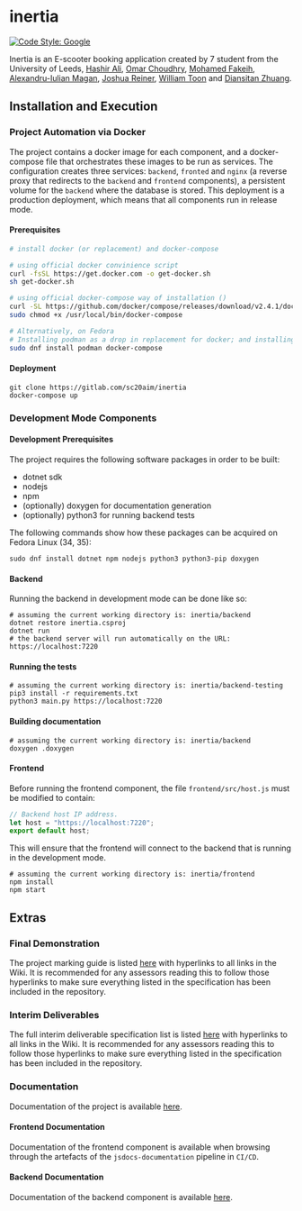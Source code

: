 # inertia

[![Code Style: Google](https://img.shields.io/badge/code%20style-google-blueviolet.svg)](https://github.com/google/gts)

Inertia is an E-scooter booking application created by 7 student from the University of Leeds, [Hashir Ali](https://gitlab.com/ed19h6a), [Omar Choudhry](https://gitlab.com/sc20osc), [Mohamed Fakeih](https://gitlab.com/mohammedfakeih), [Alexandru-Iulian Magan](https://gitlab.com/sc20aim), [Joshua Reiner](https://gitlab.com/sc20jdr), [William Toon](https://gitlab.com/sc20wt) and [Diansitan Zhuang](https://gitlab.com/sc20dz).

## Installation and Execution

### Project Automation via Docker

The project contains a docker image for each component, and a docker-compose file that orchestrates
these images to be run as services. The configuration creates three services: `backend`, `fronted` and `nginx` 
(a reverse proxy that redirects to the `backend` and `frontend` components), a persistent volume for the `backend`
where the database is stored. This deployment is a production deployment, which means that all components
run in release mode.

#### Prerequisites

```sh
# install docker (or replacement) and docker-compose

# using official docker convinience script
curl -fsSL https://get.docker.com -o get-docker.sh
sh get-docker.sh

# using official docker-compose way of installation ()
curl -SL https://github.com/docker/compose/releases/download/v2.4.1/docker-compose-linux-x86_64 -o /usr/local/bin/docker-compose
sudo chmod +x /usr/local/bin/docker-compose

# Alternatively, on Fedora
# Installing podman as a drop in replacement for docker; and installing docker-compose from official repositories.
sudo dnf install podman docker-compose
```

#### Deployment

```shell
git clone https://gitlab.com/sc20aim/inertia
docker-compose up
```

### Development Mode Components

#### Development Prerequisites

The project requires the following software packages in order to be built:

* dotnet sdk
* nodejs
* npm
* (optionally) doxygen for documentation generation
* (optionally) python3 for running backend tests

The following commands show how these packages can be acquired on Fedora Linux (34, 35):

```shell
sudo dnf install dotnet npm nodejs python3 python3-pip doxygen 
```

#### Backend

Running the backend in development mode can be done like so:

```shell
# assuming the current working directory is: inertia/backend
dotnet restore inertia.csproj
dotnet run
# the backend server will run automatically on the URL: https://localhost:7220
```

#### Running the tests

```shell
# assuming the current working directory is: inertia/backend-testing
pip3 install -r requirements.txt
python3 main.py https://localhost:7220
```

#### Building documentation

```shell
# assuming the current working directory is: inertia/backend
doxygen .doxygen
```

#### Frontend

Before running the frontend component, the file `frontend/src/host.js` must be modified to contain:

```js
// Backend host IP address.
let host = "https://localhost:7220";
export default host;
```

This will ensure that the frontend will connect to the backend that is running in the development mode.

```shell
# assuming the current working directory is: inertia/frontend
npm install
npm start
```

## Extras

### Final Demonstration

The project marking guide is listed [here](https://gitlab.com/sc20aim/inertia/-/wikis/marking-guide) with hyperlinks to all links in the Wiki. It is recommended for any assessors reading this to follow those hyperlinks to make sure everything listed in the specification has been included in the repository.

### Interim Deliverables

The full interim deliverable specification list is listed [here](https://gitlab.com/sc20aim/inertia/-/wikis/interim) with hyperlinks to all links in the Wiki. It is recommended for any assessors reading this to follow those hyperlinks to make sure everything listed in the specification has been included in the repository.

### Documentation

Documentation of the project is available [here](https://gitlab.com/sc20aim/inertia/-/tree/main/documentation).

#### Frontend Documentation

Documentation of the frontend component is available when browsing through the artefacts of the `jsdocs-documentation` pipeline in `CI/CD`.

#### Backend Documentation

Documentation of the backend component is available [here](https://gitlab.com/sc20aim/inertia/-/raw/main/documentation/backend.pdf).
